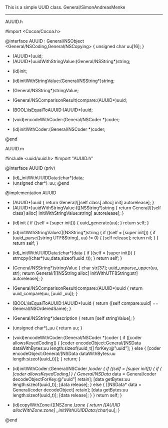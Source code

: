 This is a simple UUID class.
General/SimonAndreasMenke

----

AUUID.h

    

#import <Cocoa/Cocoa.h>


@interface AUUID : General/NSObject <General/NSCoding,General/NSCopying> {
	unsigned char uu[16];
}

+ (AUUID*)uuid;
+ (AUUID*)uuidWithStringValue:(General/NSString*)string;

- (id)init;
- (id)initWithStringValue:(General/NSString*)string;

- (General/NSString*)stringValue;

- (General/NSComparisonResult)compare:(AUUID*)uuid;
- (BOOL)isEqualToAUUID:(AUUID*)uuid;

- (void)encodeWithCoder:(General/NSCoder *)coder;
- (id)initWithCoder:(General/NSCoder *)coder;

@end



AUUID.m

    

#include <uuid/uuid.h>
#import "AUUID.h"

@interface AUUID (priv)
- (id)_initWithUUIDData:(char*)data;
- (unsigned char*)_uu;
@end

@implementation AUUID

+ (AUUID*)uuid
	{ return General/[[self class] alloc] init] autorelease]; }
+ (AUUID*)uuidWithStringValue:([[NSString*)string
	{ return General/[[self class] alloc] initWithStringValue:string] autorelease]; }

- (id)init {
	if ((self = [super init])) {
		uuid_generate(uu);
	}
	return self;
}

- (id)initWithStringValue:([[NSString*)string {
	if ((self = [super init])) {
		if (uuid_parse([string UTF8String], uu) != 0) {
			[self release];
			return nil;
		}
	}
	return self;
}

- (id)_initWithUUIDData:(char*)data {
	if ((self = [super init])) {
		strncpy((char*)uu,data,sizeof(uuid_t));
	}
	return self;
}

- (General/NSString*)stringValue {
	char str[37];
	uuid_unparse_upper(uu, str);
	return General/[[[NSString alloc] initWithUTF8String:str] autorelease];
}

- (General/NSComparisonResult)compare:(AUUID*)uuid {
	return uuid_compare(uu, [uuid _uu]);
}
- (BOOL)isEqualToAUUID:(AUUID*)uuid {
	return ([self compare:uuid] == General/NSOrderedSame);
}

- (General/NSString*)description {
	return [self stringValue];
}

- (unsigned char*)_uu {
	return uu;
}

- (void)encodeWithCoder:(General/NSCoder *)coder {
    if ([coder allowsKeyedCoding]) {
        [coder encodeObject:General/[NSData dataWithBytes:uu length:sizeof(uuid_t)] forKey:@"uuid"];
    } else {
        [coder encodeObject:General/[NSData dataWithBytes:uu length:sizeof(uuid_t)]];
    }
    return;
}

- (id)initWithCoder:(General/NSCoder *)coder {
    if ((self = [super init])) {
		if ( [coder allowsKeyedCoding] ) {
			General/NSData* data = General/coder decodeObjectForKey:@"uuid"] retain];
			[data getBytes:uu length:sizeof(uuid_t)];
			[data release];
		} else {
			[[NSData* data = General/coder decodeObject] retain];
			[data getBytes:uu length:sizeof(uuid_t)];
			[data release];
		}
	}
    return self;
}

- (id)copyWithZone:([[NSZone *)zone {
	return [[AUUID allocWithZone:zone] _initWithUUIDData:(char*)uu];
}

@end

